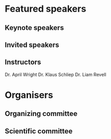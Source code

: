 # Featured speakers

## Keynote speakers


## Invited speakers


## Instructors
Dr. April Wright 
Dr. Klaus Schliep
Dr. Liam Revell

# Organisers


## Organizing committee


## Scientific committee
